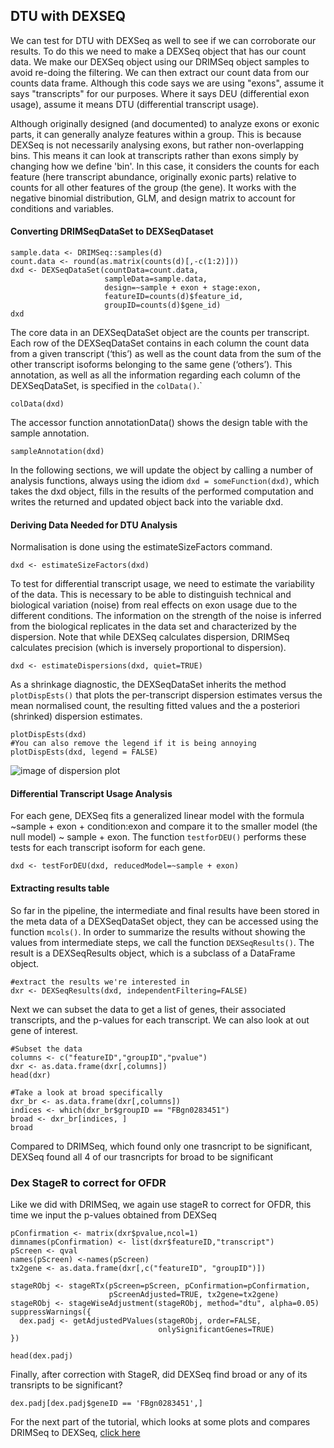 ## DTU with DEXSEQ

We can test for DTU with DEXSeq as well to see if we can corroborate our results. To do this we need to make a DEXSeq object that has our count data. We make our DEXSeq object using our DRIMSeq object samples to avoid re-doing the filtering. We can then extract our count data from our counts data frame. Although this code says we are using "exons", assume it says "transcripts" for our purposes. Where it says DEU (differential exon usage), assume it means DTU (differential transcript usage).

Although originally designed (and documented) to analyze exons or exonic parts, it can generally analyze features within a group. This is because DEXSeq is not necessarily analysing exons, but rather non-overlapping bins. This means it can look at transcripts rather than exons simply by changing how we define 'bin'. In this case, it considers the counts for each feature (here transcript abundance, originally exonic parts) relative to counts for all other features of the group (the gene). It works with the negative binomial distribution, GLM, and design matrix to account for conditions and variables. 

#### Converting DRIMSeqDataSet to DEXSeqDataset

```
sample.data <- DRIMSeq::samples(d)
count.data <- round(as.matrix(counts(d)[,-c(1:2)]))
dxd <- DEXSeqDataSet(countData=count.data,
                     sampleData=sample.data,
                     design=~sample + exon + stage:exon,
                     featureID=counts(d)$feature_id,
                     groupID=counts(d)$gene_id)
dxd
```

The core data in an DEXSeqDataSet object are the counts per transcript. Each row of the DEXSeqDataSet contains in each column the count data from a given transcript (‘this’) as well as the count data from the sum of the other transcript isoforms belonging to the same gene (‘others’). This annotation, as well as all the information regarding each column of the DEXSeqDataSet, is specified in the `colData()`.`

```
colData(dxd)
```

The accessor function annotationData() shows the design table with the sample annotation.
```
sampleAnnotation(dxd)
```
In the following sections, we will update the object by calling a number of analysis functions, always using the idiom  `dxd = someFunction(dxd)`, which takes the dxd object, fills in the results of the performed computation and writes the returned and updated object back into the variable dxd.

#### Deriving Data Needed for DTU Analysis

Normalisation is done using the estimateSizeFactors command.
```
dxd <- estimateSizeFactors(dxd)
```
To test for differential transcript usage, we need to estimate the variability of the data. This is necessary to be able to distinguish technical and biological variation (noise) from real effects on exon usage due to the different conditions. The information on the strength of the noise is inferred from the biological replicates in the data set and characterized by the dispersion. 
Note that while DEXSeq calculates dispersion, DRIMSeq calculates precision (which is inversely proportional to dispersion).

```
dxd <- estimateDispersions(dxd, quiet=TRUE)
```
  
  As a shrinkage diagnostic, the DEXSeqDataSet inherits the method  `plotDispEsts()` that plots the per-transcript dispersion estimates versus the mean normalised count, the resulting fitted values and the a posteriori (shrinked) dispersion estimates.
```
plotDispEsts(dxd)
#You can also remove the legend if it is being annoying
plotDispEsts(dxd, legend = FALSE)
```

![image of dispersion plot](https://github.com/ambuneves/bio722_group-project/blob/main/outputs/plot_disp_ests.png )
  
#### Differential Transcript Usage Analysis
  For each gene, DEXSeq fits a generalized linear model with the formula ~sample + exon + condition:exon and compare it to the smaller model (the null model)  ~ sample + exon. The function `testforDEU()` performs these tests for each transcript isoform for each gene.
  ```
  dxd <- testForDEU(dxd, reducedModel=~sample + exon)
  ```
  

#### Extracting results table

So far in the pipeline, the intermediate and final results have been stored in the meta data of a DEXSeqDataSet object, they can be accessed using the function `mcols()`. In order to summarize the results without showing the values from intermediate steps, we call the function `DEXSeqResults()`. The result is a DEXSeqResults object, which is a subclass of a DataFrame object.
```
#extract the results we're interested in
dxr <- DEXSeqResults(dxd, independentFiltering=FALSE)

```

Next we can subset the data to get a list of genes, their associated transcripts, and the p-values for each transcript. We can also look at out gene of interest.

```
#Subset the data
columns <- c("featureID","groupID","pvalue")
dxr <- as.data.frame(dxr[,columns])
head(dxr)

#Take a look at broad specifically 
dxr_br <- as.data.frame(dxr[,columns])
indices <- which(dxr_br$groupID == "FBgn0283451")
broad <- dxr_br[indices, ]
broad
```

Compared to DRIMSeq, which found only one trasncript to be significant, DEXSeq found all 4 of our trasncripts for broad to be significant 

### Dex StageR to correct for OFDR
Like we did with DRIMSeq, we again use stageR to correct for OFDR, this time we input the p-values obtained from DEXSeq

```
pConfirmation <- matrix(dxr$pvalue,ncol=1)
dimnames(pConfirmation) <- list(dxr$featureID,"transcript")
pScreen <- qval
names(pScreen) <-names(pScreen)
tx2gene <- as.data.frame(dxr[,c("featureID", "groupID")])
```


```
stageRObj <- stageRTx(pScreen=pScreen, pConfirmation=pConfirmation,
                      pScreenAdjusted=TRUE, tx2gene=tx2gene)
stageRObj <- stageWiseAdjustment(stageRObj, method="dtu", alpha=0.05)
suppressWarnings({
  dex.padj <- getAdjustedPValues(stageRObj, order=FALSE,
                                 onlySignificantGenes=TRUE)
})

head(dex.padj)
```

Finally, after correction with StageR, did DEXSeq find broad or any of its transripts to be significant?
```
dex.padj[dex.padj$geneID == 'FBgn0283451',]
```

For the next part of the tutorial, which looks at some plots and compares DRIMSeq to DEXSeq, [click here](https://github.com/ambuneves/bio722_group-project/blob/main/scripts/04-plots_and_comparisons.md)
